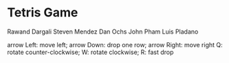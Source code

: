 # Tetris Game


Rawand Dargali
Steven Mendez
Dan Ochs
John Pham
Luis Pladano


arrow Left: move left; arrow Down: drop one row; arrow Right: move right
Q: rotate counter-clockwise; W: rotate clockwise; R: fast drop
